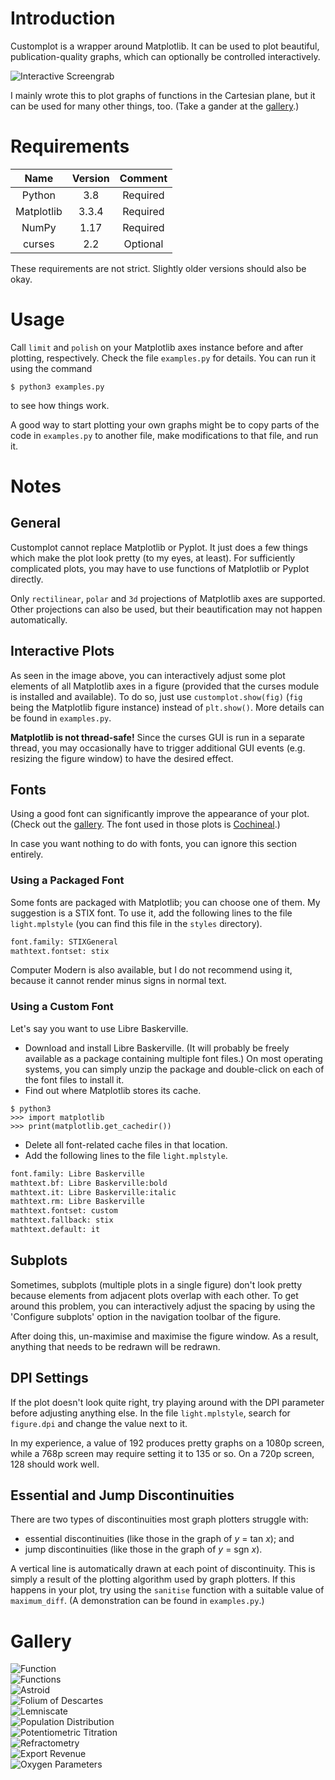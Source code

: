 # Introduction
Customplot is a  wrapper around Matplotlib. It can be used to plot beautiful,
publication-quality graphs, which can optionally be controlled interactively.

![Interactive Screengrab](gallery/00_interactive_screengrab.png)

I mainly wrote this to plot graphs of functions in the Cartesian plane, but it
can be used for many other things, too. (Take a gander at the
[gallery](#gallery).)

# Requirements
| Name       | Version  | Comment  |
| :--------: | :------: | :------: |
| Python     | 3.8      | Required |
| Matplotlib | 3.3.4    | Required |
| NumPy      | 1.17     | Required |
| curses     | 2.2      | Optional |

These requirements are not strict. Slightly older versions should also be okay.

# Usage
Call `limit` and `polish` on your Matplotlib axes instance before and after
plotting, respectively. Check the file `examples.py` for details. You can run
it using the command
```console
$ python3 examples.py
```
to see how things work.

A good way to start plotting your own graphs might be to copy parts of the code
in `examples.py` to another file, make modifications to that file, and run it.

# Notes

## General
Customplot cannot replace Matplotlib or Pyplot. It just does a few things which
make the plot look pretty (to my eyes, at least). For sufficiently complicated
plots, you may have to use functions of Matplotlib or Pyplot directly.

Only `rectilinear`, `polar` and `3d` projections of Matplotlib axes are
supported. Other projections can also be used, but their beautification may not
happen automatically.

## Interactive Plots
As seen in the image above, you can interactively adjust some plot elements of
all Matplotlib axes in a figure (provided that the curses module is installed
and available). To do so, just use `customplot.show(fig)` (`fig` being the
Matplotlib figure instance) instead of `plt.show()`. More details can be found
in `examples.py`.

**Matplotlib is not thread-safe!** Since the curses GUI is run in a separate
thread, you may occasionally have to trigger additional GUI events (e.g.
resizing the figure window) to have the desired effect.

## Fonts
Using a good font can significantly improve the appearance of your plot. (Check
out the [gallery](#gallery). The font used in those plots is
[Cochineal](https://ctan.org/pkg/cochineal).)

In case you want nothing to do with fonts, you can ignore this section
entirely.

### Using a Packaged Font
Some fonts are packaged with Matplotlib; you can choose one of them. My
suggestion is a STIX font. To use it, add the following lines to the file
`light.mplstyle` (you can find this file in the `styles` directory).
```python
font.family: STIXGeneral
mathtext.fontset: stix
```

Computer Modern is also available, but I do not recommend using it, because it
cannot render minus signs in normal text.

### Using a Custom Font
Let's say you want to use Libre Baskerville.
* Download and install Libre Baskerville. (It will probably be freely available
as a package containing multiple font files.) On most operating systems, you
can simply unzip the package and double-click on each of the font files to
install it.
* Find out where Matplotlib stores its cache.
```console
$ python3
>>> import matplotlib
>>> print(matplotlib.get_cachedir())
```
* Delete all font-related cache files in that location.
* Add the following lines to the file `light.mplstyle`.
```python
font.family: Libre Baskerville
mathtext.bf: Libre Baskerville:bold
mathtext.it: Libre Baskerville:italic
mathtext.rm: Libre Baskerville
mathtext.fontset: custom
mathtext.fallback: stix
mathtext.default: it
```

## Subplots
Sometimes, subplots (multiple plots in a single figure) don't look pretty
because elements from adjacent plots overlap with each other. To get around
this problem, you can interactively adjust the spacing by using the 'Configure
subplots' option in the navigation toolbar of the figure.

After doing this, un-maximise and maximise the figure window. As a result,
anything that needs to be redrawn will be redrawn.

## DPI Settings
If the plot doesn't look quite right, try playing around with the DPI parameter
before adjusting anything else. In the file `light.mplstyle`, search for
`figure.dpi` and change the value next to it.

In my experience, a value of 192 produces pretty graphs on a 1080p screen,
while a 768p screen may require setting it to 135 or so. On a 720p screen, 128
should work well.

## Essential and Jump Discontinuities
There are two types of discontinuities most graph plotters struggle with:
* essential discontinuities (like those in the graph of _y_ = tan _x_); and
* jump discontinuities (like those in the graph of _y_ = sgn _x_).

A vertical line is automatically drawn at each point of discontinuity. This is
simply a result of the plotting algorithm used by graph plotters. If this
happens in your plot, try using the `sanitise` function with a suitable value
of `maximum_diff`. (A demonstration can be found in `examples.py`.)

# Gallery
![Function](gallery/01_function_single.png)  
![Functions](gallery/02_function_multiple.png)  
![Astroid](gallery/03_astroid.png)  
![Folium of Descartes](gallery/04_folium.png)  
![Lemniscate](gallery/05_lemniscate.png)  
![Population Distribution](gallery/06_population_distribution.png)  
![Potentiometric Titration](gallery/07_potentiometry.png)  
![Refractometry](gallery/08_refractometry.png)  
![Export Revenue](gallery/09_exports.png)  
![Oxygen Parameters](gallery/10_oxygen_parameters.png)

